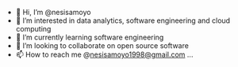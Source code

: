 - 👋 Hi, I’m @nesisamoyo
- 👀 I’m interested in data analytics, software engineering and cloud computing
- 🌱 I’m currently learning software engineering
- 💞️ I’m looking to collaborate on open source software
- 📫 How to reach me @nesisamoyo1998@gmail.com
...
<!---
nesisamoyo/nesisamoyo is a ✨ special ✨ repository because its `README.md` (this file) appears on your GitHub profile.
You can click the Preview link to take a look at your changes.
--->
